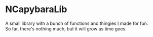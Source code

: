 <h1>NCapybaraLib</h1>
<p>A small library with a bunch of functions and thingies I made for fun.<br>So far, there's nothing much, but it will grow as time goes.</p>